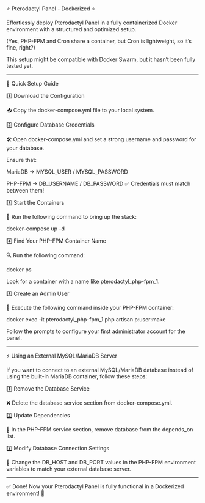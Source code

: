 ⭐ Pterodactyl Panel - Dockerized ⭐

Effortlessly deploy Pterodactyl Panel in a fully containerized Docker environment with a structured and optimized setup.

(Yes, PHP-FPM and Cron share a container, but Cron is lightweight, so it’s fine, right?)

This setup might be compatible with Docker Swarm, but it hasn’t been fully tested yet.


---

🚀 Quick Setup Guide

1️⃣ Download the Configuration

📥 Copy the docker-compose.yml file to your local system.

2️⃣ Configure Database Credentials

🛠 Open docker-compose.yml and set a strong username and password for your database.

Ensure that:

MariaDB → MYSQL_USER / MYSQL_PASSWORD

PHP-FPM → DB_USERNAME / DB_PASSWORD
✅ Credentials must match between them!


3️⃣ Start the Containers

🚀 Run the following command to bring up the stack:

docker-compose up -d

4️⃣ Find Your PHP-FPM Container Name

🔍 Run the following command:

docker ps

Look for a container with a name like pterodactyl_php-fpm_1.

5️⃣ Create an Admin User

👤 Execute the following command inside your PHP-FPM container:

docker exec -it pterodactyl_php-fpm_1 php artisan p:user:make

Follow the prompts to configure your first administrator account for the panel.


---

⚡ Using an External MySQL/MariaDB Server

If you want to connect to an external MySQL/MariaDB database instead of using the built-in MariaDB container, follow these steps:

1️⃣ Remove the Database Service

❌ Delete the database service section from docker-compose.yml.

2️⃣ Update Dependencies

🔄 In the PHP-FPM service section, remove database from the depends_on list.

3️⃣ Modify Database Connection Settings

🔧 Change the DB_HOST and DB_PORT values in the PHP-FPM environment variables to match your external database server.


---

✅ Done! Now your Pterodactyl Panel is fully functional in a Dockerized environment! 🚀


